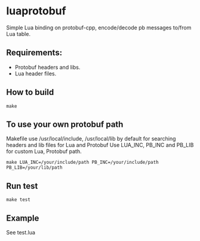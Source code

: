 # luaprotobuf

Simple Lua binding on protobuf-cpp, encode/decode pb messages to/from Lua table.

## Requirements:

- Protobuf headers and libs.
- Lua header files.

## How to build

```
make
```
## To use your own protobuf path
Makefile use /usr/local/include, /usr/local/lib by default for searching headers and lib files for Lua and Protobuf
Use LUA_INC, PB_INC and PB_LIB for custom Lua, Protobuf path.

```
make LUA_INC=/your/include/path PB_INC=/your/include/path PB_LIB=/your/lib/path
```

## Run test

```
make test
```

## Example

See test.lua

